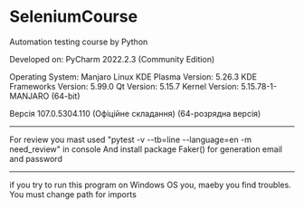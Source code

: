 # SeleniumCourse
Automation testing course by Python

Developed on:
PyCharm 2022.2.3 (Community Edition)

Operating System: Manjaro Linux
KDE Plasma Version: 5.26.3
KDE Frameworks Version: 5.99.0
Qt Version: 5.15.7
Kernel Version: 5.15.78-1-MANJARO (64-bit)

Версія 107.0.5304.110 (Офіційне складання) (64-розрядна версія)

---


For review you mast used "pytest -v --tb=line --language=en -m need_review" in console
And install package Faker() for generation email and password

---

if you try to run this program on Windows OS you, maeby you find troubles. You must change path for imports

